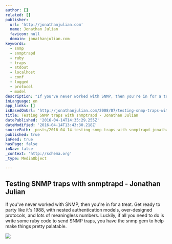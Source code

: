 ```yaml
---
author: []
related: []
publisher:
  url: 'http://jonathanjulian.com'
  name: Jonathan Julian
  favicon: null
  domain: jonathanjulian.com
keywords:
  - snmp
  - snmptrapd
  - ruby
  - traps
  - stdout
  - localhost
  - conf
  - logged
  - protocol
  - model
description: "If you've never worked with SNMP, then you're in for a treat. Get ready to party like it's 1988, with nested authentication models, over-designed protocols, and lots of meaningless numbers. Luckily, if all you need to do is write some ruby code to send SNMP traps, you have the snmp gem to help make things pretty palatable."
inLanguage: en
app_links: []
isBasedOnUrl: 'http://jonathanjulian.com/2008/07/testing-snmp-traps-with-snmptrapd/'
title: Testing SNMP traps with snmptrapd - Jonathan Julian
datePublished: '2016-04-14T14:35:29.255Z'
dateModified: '2016-04-14T13:43:30.218Z'
sourcePath: _posts/2016-04-14-testing-snmp-traps-with-snmptrapd-jonathan-julian.md
published: true
inFeed: true
hasPage: false
inNav: false
_context: 'http://schema.org'
_type: MediaObject

---
```

<article style=""><h1>Testing SNMP traps with snmptrapd - Jonathan Julian</h1><p>If you've never worked with SNMP, then you're in for a treat. Get ready to party like it's 1988, with nested authentication models, over-designed protocols, and lots of meaningless numbers. Luckily, if all you need to do is write some ruby code to send SNMP traps, you have the snmp gem to help make things pretty palatable.</p><img src="http://www.gravatar.com/avatar/519e2fdbde9ac0662f8c82438e3b4d6c.png" /></article>